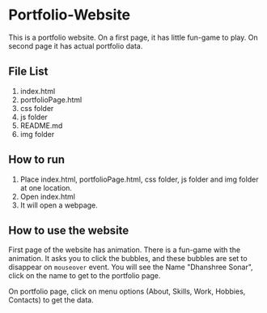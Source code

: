 # Portfolio-Website
This is a portfolio website. On a first page, it has little fun-game to play. On second page it has actual portfolio data.
  
## File List
1. index.html
2. portfolioPage.html
3. css folder
4. js folder
5. README.md
6. img folder
  
## How to run

1. Place index.html, portfolioPage.html, css folder, js folder and img folder at one location.
2. Open index.html
3. It will open a webpage.

## How to use the website

First page of the website has animation. There is a fun-game with the animation. It asks you to click the bubbles, 
and these bubbles are set to disappear on `mouseover` event. You will see the Name "Dhanshree Sonar", click on the name to get to the
portfolio page.

On portfolio page, click on menu options (About, Skills, Work, Hobbies, Contacts) to get the data.
